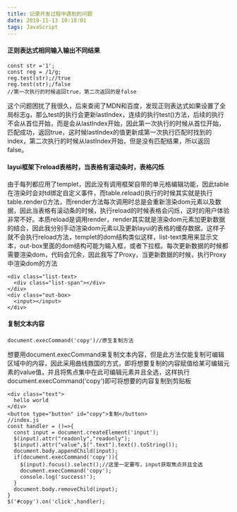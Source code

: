 ```yaml
---
title: 记录开发过程中遇到的问题
date: 2019-11-13 10:18:01
tags: JavaScript
---
```


#### 正则表达式相同输入输出不同结果

```
const str ='1';
const reg = /1/g;
reg.test(str);//true
reg.test(str);/false
//第一次执行的时候返回true，第二次返回的是false
```
<!--more -->
这个问题困扰了我很久，后来查阅了MDN和百度，发现正则表达式如果设置了全局标志g，那么test的执行会更新lastIndex，连续的执行test()方法，后续的执行不会从首位开始，而是会从lastIndex开始，因此第一次执行的时候从首位开始，匹配成功，返回true，这时候lastIndex的值更新成第一次执行匹配时找到的index，第二次执行的时候从lastIndex开始，但是没有匹配结果，所以返回false。

#### layui框架下reload表格时，当表格有滚动条时，表格闪烁

由于每列都应用了templet，因此没有调用框架自带的单元格编辑功能，因此table在渲染时会对td绑定自定义事件，而table.reload()执行的时候其实就是执行table.render()方法，而render方法每次调用时总是会重新渲染dom元素以及数据，因此当表格有滚动条的时候，执行reload的时候表格会闪烁，这时的用户体验非常不好。本质reload是调用render，render其实就是渲染dom元素加更新数据的结合，因此我分别手动渲染dom元素以及更新layui的表格的缓存数据，这样子就不会执行reload方法，templet的dom结构类似这样，list-text类用来显示文本，out-box里面的dom结构可能为输入框，或者下拉框。每次更新数据的时候都需要渲染dom，代码会冗余，因此我写了Proxy，当更新数据的时候，执行Proxy中渲染dom的方法
```
<div class="list-text>
  <div class="list-span"></div>
</div>
<div class="out-box>
  <input></input>
</div>
```

#### 复制文本内容

```
document.execCommand('copy')//原生复制方法
```
想要用document.execCommand来复制文本内容，但是此方法仅能复制可编辑区域中的内容，因此采用曲线救国的方式，即将想要复制的内容赋值给某可编辑元素的value值，并且将焦点集中在此可编辑元素并且全选，这样执行document.execCommand('copy')即可将想要的内容复制到剪贴板
```
<div class="text">
  hello world
</div>
<button type="button" id="copy">复制</button>
//index.js
const handler = ()=>{
  const input = document.createElement('input');
  $(input).attr("readonly","readonly");
  $(input).attr("value",$(".text").text().toString());
  document.body.appendChild(input);
  if(document.execCommand('copy')){
    $(input).focus().select();//这里一定要写，input获取焦点并且全选
    document.execCommand('copy');
    console.log('success!');
  }
  document.body.removeChild(input);
}
$('#copy').on('click',handler);
```

